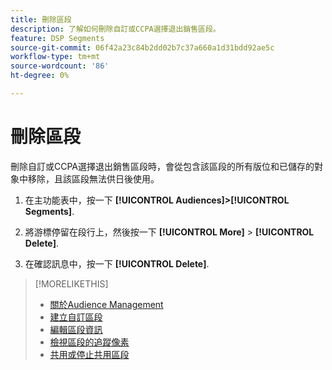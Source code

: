 ```yaml
---
title: 刪除區段
description: 了解如何刪除自訂或CCPA選擇退出銷售區段。
feature: DSP Segments
source-git-commit: 06f42a23c84b2dd02b7c37a660a1d31bdd92ae5c
workflow-type: tm+mt
source-wordcount: '86'
ht-degree: 0%

---
```


# 刪除區段

刪除自訂或CCPA選擇退出銷售區段時，會從包含該區段的所有版位和已儲存的對象中移除，且該區段無法供日後使用。

1. 在主功能表中，按一下 **[!UICONTROL Audiences]>[!UICONTROL Segments]**.

1. 將游標停留在段行上，然後按一下 **[!UICONTROL More]** > **[!UICONTROL Delete]**.

1. 在確認訊息中，按一下 **[!UICONTROL Delete]**.

>[!MORELIKETHIS]
>
>* [關於Audience Management](audience-about.md)
>* [建立自訂區段](custom-segment-create.md)
>* [編輯區段資訊](segment-edit.md)
>* [檢視區段的追蹤像素](segment-view-pixels.md)
>* [共用或停止共用區段](segment-share.md)

